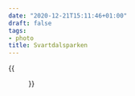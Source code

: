 ```yaml
---
date: "2020-12-21T15:11:46+01:00"
draft: false
tags:
- photo
title: Svartdalsparken
---
```


{{<figure alt="Svartdalsparken" src="/images/2020-12-21-Svartdalsparken.jpg" width="1280">}}

